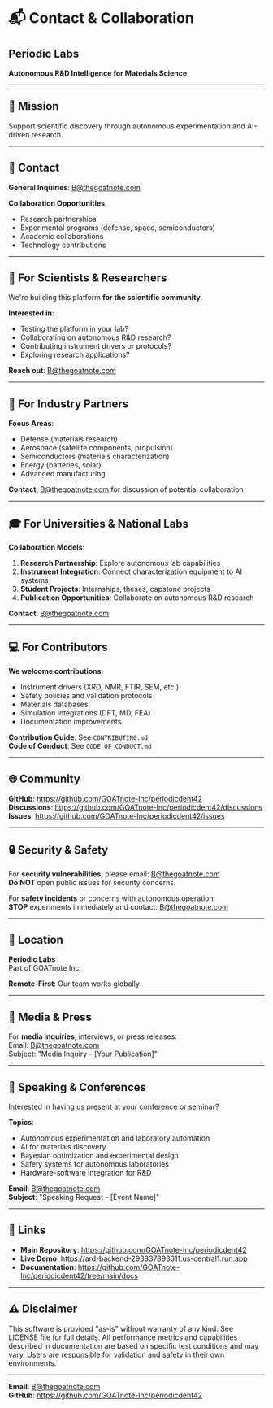 # 📬 Contact & Collaboration

## Periodic Labs
**Autonomous R&D Intelligence for Materials Science**

---

## 🚀 Mission
Support scientific discovery through autonomous experimentation and AI-driven research.

---

## 📧 Contact

**General Inquiries**: B@thegoatnote.com

**Collaboration Opportunities**:
- Research partnerships
- Experimental programs (defense, space, semiconductors)
- Academic collaborations
- Technology contributions

---

## 🤝 For Scientists & Researchers

We're building this platform **for the scientific community**.

**Interested in**:
- Testing the platform in your lab?
- Collaborating on autonomous R&D research?
- Contributing instrument drivers or protocols?
- Exploring research applications?

**Reach out**: B@thegoatnote.com

---

## 🏢 For Industry Partners

**Focus Areas**:
- Defense (materials research)
- Aerospace (satellite components, propulsion)
- Semiconductors (materials characterization)
- Energy (batteries, solar)
- Advanced manufacturing

**Contact**: B@thegoatnote.com for discussion of potential collaboration

---

## 🎓 For Universities & National Labs

**Collaboration Models**:
1. **Research Partnership**: Explore autonomous lab capabilities
2. **Instrument Integration**: Connect characterization equipment to AI systems
3. **Student Projects**: Internships, theses, capstone projects
4. **Publication Opportunities**: Collaborate on autonomous R&D research

**Contact**: B@thegoatnote.com

---

## 💻 For Contributors

**We welcome contributions**:
- Instrument drivers (XRD, NMR, FTIR, SEM, etc.)
- Safety policies and validation protocols
- Materials databases
- Simulation integrations (DFT, MD, FEA)
- Documentation improvements

**Contribution Guide**: See `CONTRIBUTING.md`  
**Code of Conduct**: See `CODE_OF_CONDUCT.md`

---

## 🌐 Community

**GitHub**: https://github.com/GOATnote-Inc/periodicdent42  
**Discussions**: https://github.com/GOATnote-Inc/periodicdent42/discussions  
**Issues**: https://github.com/GOATnote-Inc/periodicdent42/issues

---

## 🔒 Security & Safety

For **security vulnerabilities**, please email: B@thegoatnote.com  
**Do NOT** open public issues for security concerns.

For **safety incidents** or concerns with autonomous operation:  
**STOP** experiments immediately and contact: B@thegoatnote.com

---

## 📍 Location

**Periodic Labs**  
Part of GOATnote Inc.

**Remote-First**: Our team works globally

---

## 📰 Media & Press

For **media inquiries**, interviews, or press releases:  
Email: B@thegoatnote.com  
Subject: "Media Inquiry - [Your Publication]"

---

## 🎤 Speaking & Conferences

Interested in having us present at your conference or seminar?

**Topics**:
- Autonomous experimentation and laboratory automation
- AI for materials discovery
- Bayesian optimization and experimental design
- Safety systems for autonomous laboratories
- Hardware-software integration for R&D

**Email**: B@thegoatnote.com  
**Subject**: "Speaking Request - [Event Name]"

---

## 🔗 Links

- **Main Repository**: https://github.com/GOATnote-Inc/periodicdent42
- **Live Demo**: https://ard-backend-293837893611.us-central1.run.app
- **Documentation**: https://github.com/GOATnote-Inc/periodicdent42/tree/main/docs

---

## ⚠️ Disclaimer

This software is provided "as-is" without warranty of any kind. See LICENSE file for full details. All performance metrics and capabilities described in documentation are based on specific test conditions and may vary. Users are responsible for validation and safety in their own environments.

---

**Email**: B@thegoatnote.com  
**GitHub**: https://github.com/GOATnote-Inc/periodicdent42

